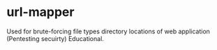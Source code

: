 # url-mapper

Used for brute-forcing file types directory locations of web application (Pentesting secuirty) Educational.
